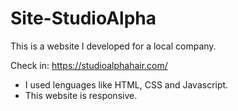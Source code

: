 # Site-StudioAlpha

This is a website I developed for a local company.

Check in: https://studioalphahair.com/

* I used lenguages like HTML, CSS and Javascript.
* This website is responsive.
